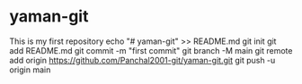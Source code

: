 # yaman-git
This is my first repository
echo "# yaman-git" >> README.md
git init
git add README.md
git commit -m "first commit"
git branch -M main
git remote add origin https://github.com/Panchal2001-git/yaman-git.git
git push -u origin main
